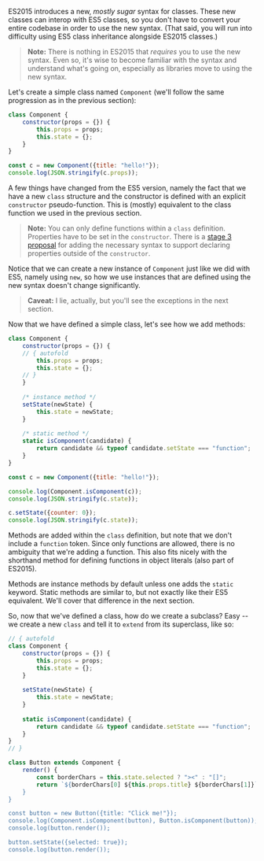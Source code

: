 ES2015 introduces a new, _mostly sugar_ syntax for classes. These new classes can interop with ES5 classes, so you don't have to convert your entire codebase in order to use the new syntax. (That said, you will run into difficulty using ES5 class inheritance alongside ES2015 classes.)

> **Note:** There is nothing in ES2015 that _requires_ you to use the new syntax. Even so, it's wise to become familiar with the syntax and understand what's going on, especially as libraries move to using the new syntax.

Let's create a simple class named `Component` (we'll follow the same progression as in the previous section):

```javascript runnable
class Component {
    constructor(props = {}) {
        this.props = props;
        this.state = {};
    }
}

const c = new Component({title: "hello!"});
console.log(JSON.stringify(c.props));
```

A few things have changed from the ES5 version, namely the fact that we have a new `class` structure and the constructor is defined with an explicit `constructor` pseudo-function. This is (mostly) equivalent to the class function we used in the previous section.

> **Note:** You can only define functions within a `class` definition. Properties have to be set in the `constructor`. There is a [stage 3 proposal](https://tc39.github.io/proposal-class-fields/) for adding the necessary syntax to support declaring properties outside of the `constructor`.

Notice that we can create a new instance of `Component` just like we did with ES5, namely using `new`, so how we use instances that are defined using the new syntax doesn't change significantly.

> **Caveat:** I lie, actually, but you'll see the exceptions in the next section.

Now that we have defined a simple class, let's see how we add methods:

```javascript runnable
class Component {
    constructor(props = {}) {
    // { autofold
        this.props = props;
        this.state = {};
    // }
    }
    
    /* instance method */
    setState(newState) {
        this.state = newState;
    }
    
    /* static method */
    static isComponent(candidate) {
        return candidate && typeof candidate.setState === "function";
    }
}

const c = new Component({title: "hello!"});

console.log(Component.isComponent(c));
console.log(JSON.stringify(c.state));

c.setState({counter: 0});
console.log(JSON.stringify(c.state));
```

Methods are added within the `class` definition, but note that we don't include a `function` token. Since only functions are allowed, there is no ambiguity that we're adding a function. This also fits nicely with the shorthand method for defining functions in object literals (also part of ES2015).

Methods are instance methods by default unless one adds the `static` keyword. Static methods are similar to, but not exactly like their ES5 equivalent. We'll cover that difference in the next section.

So, now that we've defined a class, how do we create a subclass? Easy -- we create a new `class` and tell it to `extend` from its superclass, like so:

```javascript runnable
// { autofold
class Component {
    constructor(props = {}) {
        this.props = props;
        this.state = {};
    }
    
    setState(newState) {
        this.state = newState;
    }
    
    static isComponent(candidate) {
        return candidate && typeof candidate.setState === "function";
    }
}
// }

class Button extends Component {
    render() {
        const borderChars = this.state.selected ? "><" : "[]";
        return `${borderChars[0] ${this.props.title} ${borderChars[1]}`;
    }
}

const button = new Button({title: "Click me!"});
console.log(Component.isComponent(button), Button.isComponent(button));
console.log(button.render());

button.setState({selected: true});
console.log(button.render());
```

